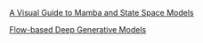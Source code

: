 [A Visual Guide to Mamba and State Space Models](https://maartengrootendorst.substack.com/p/a-visual-guide-to-mamba-and-state)

[Flow-based Deep Generative Models](https://lilianweng.github.io/posts/2018-10-13-flow-models/)
